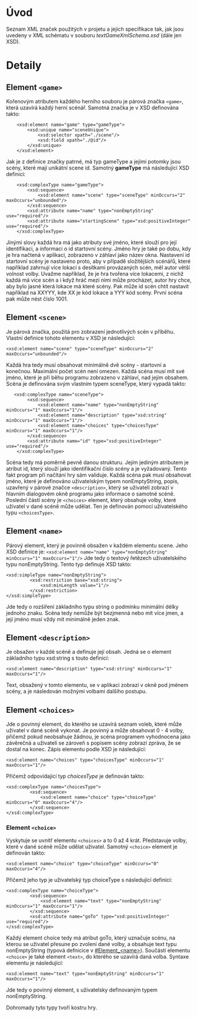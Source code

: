 


# Úvod #

Seznam XML značek použitých v projetu a jejich specifikace tak, jak jsou uvedeny v XML schématu v souboru _textGameXmlSchema.xsd_ (dále jen XSD).


# Detaily #

## Element `<game>` ##

Kořenovým atributem každého herního souboru je párová značka `<game>`, která uzavírá každý herní scénář. Samotná značka je v XSD definována takto:
```
    <xsd:element name="game" type="gameType">
        <xsd:unique name="sceneUnique">
            <xsd:selector xpath="./scene"/>
            <xsd:field xpath="./@id"/>
        </xsd:unique>
    </xsd:element>
```

Jak je z definice značky patrné, má typ gameType a jejími potomky jsou scény, které mají unikátní scene id. Samotný **gameType** má následující XSD definici:
```
    <xsd:complexType name="gameType">
        <xsd:sequence>
            <xsd:element name="scene" type="sceneType" minOccurs="2" maxOccurs="unbounded"/>
        </xsd:sequence>
        <xsd:attribute name="name" type="nonEmptyString" use="required"/>
        <xsd:attribute name="startingScene" type="xsd:positiveInteger" use="required"/>
    </xsd:complexType>
```

Jinými slovy každá hra má jako atributy své jméno, které slouží pro její identifikaci, a informaci o id startovní scény. Jméno hry je také po dobu, kdy je hra načtená v aplikaci, zobrazeno v záhlaví jako název okna.
Nastavení id startovní scény je nastaveno proto, aby v případě složitějších scénářů, které například zahrnují více lokací s desítkami provázaných scén, měl autor větší volnost volby. Uvažme například, že je hra tvořena více lokacemi, z nichž každá má více scén a i když hráč mezi nimi může procházet, autor hry chce, aby bylo jasné která lokace má které scény. Pak může id scén chtít nastavit například na XXYYY, kde XX je kód lokace a YYY kód scény. První scéna pak může nést číslo 1001.


## Element `<scene>` ##

Je párová značka, použitá pro zobrazení jednotlivých scén v příběhu. Vlastní definice tohoto elementu v XSD je následující:
```
<xsd:element name="scene" type="sceneType" minOccurs="2" maxOccurs="unbounded"/>
```

Každá hra tedy musí obsahovat minimálně dvě scény - startovní a konečnou. Maximální počet scén není omezen. Každá scéna musí mít své jméno, které je při běhu programu zobrazeno v záhlaví, nad jejím obsahem. Scéna je definována svým vlastním typem sceneType, který vypadá takto:
```
   <xsd:complexType name="sceneType">
        <xsd:sequence>
            <xsd:element name="name" type="nonEmptyString" minOccurs="1" maxOccurs="1"/>
            <xsd:element name="description" type="xsd:string" minOccurs="1" maxOccurs="1"/>
            <xsd:element name="choices" type="choicesType" minOccurs="1" maxOccurs="1"/>
        </xsd:sequence>
        <xsd:attribute name="id" type="xsd:positiveInteger" use="required"/>
    </xsd:complexType>
```
Scéna tedy má poměrně pevně danou strukturu. Jejím jediným atributem je atribut id, který slouží jako identifikační číslo scény a je vyžadovaný. Tento fakt program při načítání hry sám validuje.
Každá scéna pak musí obsahovat jméno, které je definováno uživatelským typem nonEmptyString, popis, uzavřený v párové značce `<description>`, který se uživateli zobrazí v hlavním dialogovém okně programu jako informace o samotné scéně. Poslední částí scény je `<choices>` element, který obsahuje volby, které uživatel v dané scéně může udělat. Ten je definován pomocí uživatelského typu `<choicesType>`.


## Element `<name>` ##

Párový element, který je povinně obsažen v každém elementu scene. Jeho XSD definice je:
`<xsd:element name="name" type="nonEmptyString" minOccurs="1" maxOccurs="1"/>`
Jde tedy o textový řetězech uživatelského typu nonEmptyString. Tento typ definuje XSD takto:
```
<xsd:simpleType name="nonEmptyString">
         <xsd:restriction base="xsd:string">
             <xsd:minLength value="1"/>
         </xsd:restriction>
</xsd:simpleType> 
```
Jde tedy o rozšíření základního typu string o podmínku minimální délky jednoho znaku. Scéna tedy nemůže být bezjmenná nebo mít více jmen, a její jméno musí vždy mít minimálně jeden znak.


## Element `<description>` ##

Je obsažen v každé scéně a definuje její obsah. Jedná se o element základního typu xsd:string s touto definicí:
```
<xsd:element name="description" type="xsd:string" minOccurs="1" maxOccurs="1"/>
```
Text, obsažený v tomto elementu, se v aplikaci zobrazí v okně pod jménem scény, a je následován možnými volbami dalšího postupu.


## Element `<choices>` ##

Jde o povinný element, do kterého se uzavírá seznam voleb, které může uživatel v dané scéně vykonat. Je povinný a může obsahovat 0 - 4 volby, přičemž pokud neobsahuje žádnou, je scéna programem vyhodnocena jako závěrečná a uživateli se zároveň s popisem scény zobrazí zpráva, že se dostal na konec. Zápis elementu podle XSD je následující:
```
<xsd:element name="choices" type="choicesType" minOccurs="1" maxOccurs="1"/>
```
Přičemž odpovídající typ _choicesType_ je definován takto:
```
<xsd:complexType name="choicesType">
         <xsd:sequence>
             <xsd:element name="choice" type="choiceType" minOccurs="0" maxOccurs="4"/>
         </xsd:sequence>
</xsd:complexType> 
```

### Element `<choice>` ###

Vyskytuje se uvnitř elementu `<choices>` a to 0 až 4 krát. Představuje volby, které v dané scéně může udělat uživatel. Samotný `<choice>` element je definován takto:
```
<xsd:element name="choice" type="choiceType" minOccurs="0" maxOccurs="4"/>
```
Přičemž jeho typ je uživatelský typ choiceType s následující definicí:
```
<xsd:complexType name="choiceType">
         <xsd:sequence>
             <xsd:element name="text" type="nonEmptyString" minOccurs="1" maxOccurs="1"/>
         </xsd:sequence>
         <xsd:attribute name="goTo" type="xsd:positiveInteger" use="required"/>
</xsd:complexType>
```
Každý element choice tedy má atribut goTo, který uznačuje scénu, na kterou se uživatel přesune po zvolení dané volby, a obsahuje text typu nonEmptyString (typová defnicice v [#Element\_&lt;name&gt;](#Element_<name>.md)).
Součástí elementu `<choice>` je také element `<text>`, do kterého se uzavírá daná volba. Syntaxe elementu je následující:
```
<xsd:element name="text" type="nonEmptyString" minOccurs="1" maxOccurs="1"/>
```
Jde tedy o povinný element, s uživatelsky definovaným typem nonEmptyString.

Dohromady tyto typy tvoří kostru hry.